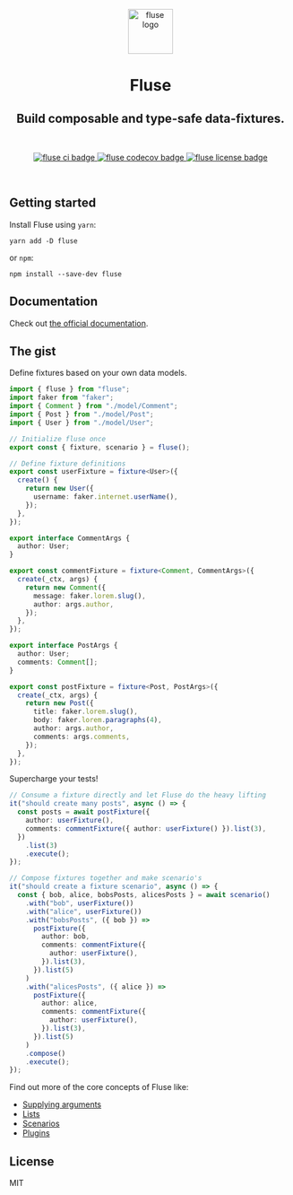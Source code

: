 <p align="center">
  <a href="https://nayni.github.io/fluse">
    <img alt="fluse logo" src="https://nayni.github.io/fluse/img/logo.svg" width="80" />
  </a>
</p>
<h1 align="center">
  Fluse
</h1>
<h2 align="center">
  Build composable and type-safe data-fixtures.
</h2>

<br />

<p align="center">
  <a href="https://github.com/Nayni/fluse">
    <img alt="fluse ci badge" src="https://github.com/nayni/fluse/workflows/ci/badge.svg" />
  </a>
  <a href="https://codecov.io/gh/Nayni/fluse">
    <img alt="fluse codecov badge" src="https://codecov.io/gh/Nayni/fluse/branch/master/graph/badge.svg" />
  </a>
  <a href="https://github.com/Nayni/fluse/blob/master/LICENSE.md">
    <img alt="fluse license badge" src="https://badgen.net/github/license/nayni/fluse" />
  </a>
</p>

<br />

## Getting started

Install Fluse using `yarn`:

```
yarn add -D fluse
```

or `npm`:

```
npm install --save-dev fluse
```

## Documentation

Check out [the official documentation](https://nayni.github.io/fluse).

## The gist

Define fixtures based on your own data models.

```typescript
import { fluse } from "fluse";
import faker from "faker";
import { Comment } from "./model/Comment";
import { Post } from "./model/Post";
import { User } from "./model/User";

// Initialize fluse once
export const { fixture, scenario } = fluse();

// Define fixture definitions
export const userFixture = fixture<User>({
  create() {
    return new User({
      username: faker.internet.userName(),
    });
  },
});

export interface CommentArgs {
  author: User;
}

export const commentFixture = fixture<Comment, CommentArgs>({
  create(_ctx, args) {
    return new Comment({
      message: faker.lorem.slug(),
      author: args.author,
    });
  },
});

export interface PostArgs {
  author: User;
  comments: Comment[];
}

export const postFixture = fixture<Post, PostArgs>({
  create(_ctx, args) {
    return new Post({
      title: faker.lorem.slug(),
      body: faker.lorem.paragraphs(4),
      author: args.author,
      comments: args.comments,
    });
  },
});
```

Supercharge your tests!

```typescript
// Consume a fixture directly and let Fluse do the heavy lifting
it("should create many posts", async () => {
  const posts = await postFixture({
    author: userFixture(),
    comments: commentFixture({ author: userFixture() }).list(3),
  })
    .list(3)
    .execute();
});

// Compose fixtures together and make scenario's
it("should create a fixture scenario", async () => {
  const { bob, alice, bobsPosts, alicesPosts } = await scenario()
    .with("bob", userFixture())
    .with("alice", userFixture())
    .with("bobsPosts", ({ bob }) =>
      postFixture({
        author: bob,
        comments: commentFixture({
          author: userFixture(),
        }).list(3),
      }).list(5)
    )
    .with("alicesPosts", ({ alice }) =>
      postFixture({
        author: alice,
        comments: commentFixture({
          author: userFixture(),
        }).list(3),
      }).list(5)
    )
    .compose()
    .execute();
});
```

Find out more of the core concepts of Fluse like:

- [Supplying arguments](https://nayni.github.io/fluse/docs/supplying-arguments)
- [Lists](https://nayni.github.io/fluse/docs/lists)
- [Scenarios](https://nayni.github.io/fluse/docs/scenarios)
- [Plugins](https://nayni.github.io/fluse/docs/plugins-introduction)

## License

MIT
